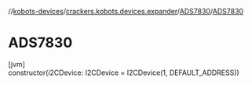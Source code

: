 //[kobots-devices](../../../index.md)/[crackers.kobots.devices.expander](../index.md)/[ADS7830](index.md)/[ADS7830](-a-d-s7830.md)

# ADS7830

[jvm]\
constructor(i2CDevice: I2CDevice = I2CDevice(1, DEFAULT_ADDRESS))
